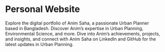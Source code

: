 # Personal Website
Explore the digital portfolio of Anim Saha, a passionate Urban Planner based in Bangladesh. Discover Anim’s expertise in Urban Planning, Environmental Science, and more. Dive into Anim’s achievements, projects, and insights, and connect with Anim Saha on LinkedIn and GitHub for the latest updates in Urban Planning.
